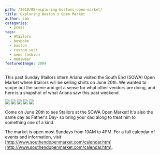 ```yaml
---
path: /2010/05/exploring-bostons-open-market/
title: Exploring Boston's Open Market
author: sam
categories: 
  - press
tags: 
  - 9tailors
  - bespoke
  - boston
  - custom suit
  - mens fashion
  - menswear
featuredImage: 2084
---
```

This past Sunday 9tailors intern Ariana visited the South End (SOWA) Open Market where 9tailors will be selling shirts on June 20th. We wanted to scope out the scene and get a sense for what other vendors are doing, and here is a snapshot of what Ariana saw this past weekend.

[![](http://2.bp.blogspot.com/_20LDsLnO2rk/S_Q4Zh_ZoAI/AAAAAAAAACs/2q7xUnfTSDs/s320/SOWA6.jpg)](http://2.bp.blogspot.com/_20LDsLnO2rk/S_Q4Zh_ZoAI/AAAAAAAAACs/2q7xUnfTSDs/s1600/SOWA6.jpg)  [![](http://3.bp.blogspot.com/_20LDsLnO2rk/S_Q4ZC5IPcI/AAAAAAAAACk/m1hElW6F5ps/s320/SOWA2_2.jpg)](http://3.bp.blogspot.com/_20LDsLnO2rk/S_Q4ZC5IPcI/AAAAAAAAACk/m1hElW6F5ps/s1600/SOWA2_2.jpg)  [![](http://3.bp.blogspot.com/_20LDsLnO2rk/S_Q4YpCmWrI/AAAAAAAAACc/ki3Mvs4nje8/s320/SOWA1.jpg)](http://3.bp.blogspot.com/_20LDsLnO2rk/S_Q4YpCmWrI/AAAAAAAAACc/ki3Mvs4nje8/s1600/SOWA1.jpg)  [![](http://3.bp.blogspot.com/_20LDsLnO2rk/S_Q4X69hziI/AAAAAAAAACU/4nRRu75-YW0/s320/SOWA5.jpg)](http://3.bp.blogspot.com/_20LDsLnO2rk/S_Q4X69hziI/AAAAAAAAACU/4nRRu75-YW0/s1600/SOWA5.jpg)  [![](http://2.bp.blogspot.com/_20LDsLnO2rk/S_Q4XrPN2tI/AAAAAAAAACM/CvPTOawsuHM/s320/SOWA4.jpg)](http://2.bp.blogspot.com/_20LDsLnO2rk/S_Q4XrPN2tI/AAAAAAAAACM/CvPTOawsuHM/s1600/SOWA4.jpg)

Come on June 20th to see 9tailors at the SOWA Open Market! It's also the same day as Father's Day- so bring your dad along to treat him to something one of a kind.

The market is open most Sundays from 10AM to 4PM. For a full calendar of events and information, visit [http://www.southendopenmarket.com/calendar.htm](http://www.southendopenmarket.com/calendar.htm).